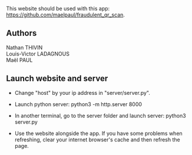 This website should be used with this app: https://github.com/maelpaul/fraudulent_qr_scan.

## Authors

Nathan THIVIN  
Louis-Victor LADAGNOUS  
Maël PAUL

## Launch website and server

- Change "host" by your ip address in "server/server.py". 

- Launch python server: 
python3 -m http.server 8000

- In another terminal, go to the server folder and launch server:
python3 server.py

- Use the website alongside the app. If you have some problems when refreshing, clear your internet browser's cache and then refresh the page.
